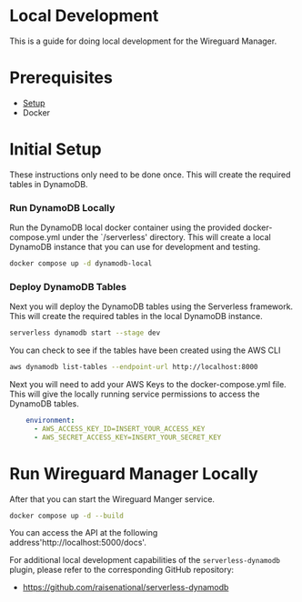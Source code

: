 # Local Development
This is a guide for doing local development for the Wireguard Manager.

# Prerequisites
- [Setup](SETUP.md)
- Docker

# Initial Setup
These instructions only need to be done once.  This will create the required tables in DynamoDB.

### Run DynamoDB Locally
Run the DynamoDB local docker container using the provided docker-compose.yml under the `/serverless' directory.  This will
create a local DynamoDB instance that you can use for development and testing.  

```bash
docker compose up -d dynamodb-local
```

### Deploy DynamoDB Tables

Next you will deploy the DynamoDB tables using the Serverless framework.  This will create the required tables in the 
local DynamoDB instance.

```bash
serverless dynamodb start --stage dev
```

You can check to see if the tables have been created using the AWS CLI

```bash
aws dynamodb list-tables --endpoint-url http://localhost:8000
```

Next you will need to add your AWS Keys to the docker-compose.yml file. This will give the locally running service 
permissions to access the DynamoDB tables.

```yaml
    environment:
      - AWS_ACCESS_KEY_ID=INSERT_YOUR_ACCESS_KEY
      - AWS_SECRET_ACCESS_KEY=INSERT_YOUR_SECRET_KEY
```

# Run Wireguard Manager Locally
After that you can start the Wireguard Manger service.

```bash
docker compose up -d --build
```

You can access the API at the following address'http://localhost:5000/docs'.


For additional local development capabilities of the `serverless-dynamodb` plugin, please refer to the corresponding GitHub repository:
- https://github.com/raisenational/serverless-dynamodb
